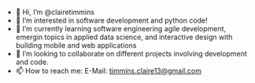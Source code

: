 - 👋 Hi, I’m @clairetimmins
- 👀 I’m interested in software development and python code!
- 🌱 I’m currently learning software engineering agile development, emergin topics in applied data science, and interactive design with building mobile and web applications
- 💞️ I’m looking to collaborate on different projects involving development and code.
- 📫 How to reach me: E-Mail: timmins.claire13@gmail.com

<!---
clairetimmins/clairetimmins is a ✨ special ✨ repository because its `README.md` (this file) appears on your GitHub profile.
You can click the Preview link to take a look at your changes.
--->
